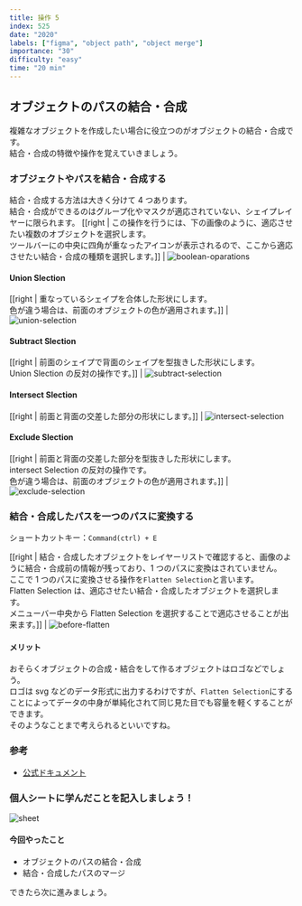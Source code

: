```yaml
---
title: 操作 5
index: 525
date: "2020"
labels: ["figma", "object path", "object merge"]
importance: "30"
difficulty: "easy"
time: "20 min"
---
```


## オブジェクトのパスの結合・合成

複雑なオブジェクトを作成したい場合に役立つのがオブジェクトの結合・合成です。  
結合・合成の特徴や操作を覚えていきましょう。

### オブジェクトやパスを結合・合成する

結合・合成する方法は大きく分けて 4 つあります。  
結合・合成ができるのはグループ化やマスクが適応されていない、シェイプレイヤーに限られます。
[[right | この操作を行うには、下の画像のように、適応させたい複数のオブジェクトを選択します。<br/>ツールバーにの中央に四角が重なったアイコンが表示されるので、ここから適応させたい結合・合成の種類を選択します。]]
| ![boolean-oparations](./img/boolean-oparations.png)

#### Union Slection

[[right | 重なっているシェイプを合体した形状にします。<br/>色が違う場合は、前面のオブジェクトの色が適用されます。]]
| ![union-selection](./img/union-selection.png)

#### Subtract Slection

[[right | 前面のシェイプで背面のシェイプを型抜きした形状にします。<br/>Union Slection の反対の操作です。]]
| ![subtract-selection](./img/substract-selection.png)

#### Intersect Slection

[[right | 前面と背面の交差した部分の形状にします。]]
| ![intersect-selection](./img/intersect-selection.png)

#### Exclude Slection

[[right | 前面と背面の交差した部分を型抜きした形状にします。<br/>intersect Selection の反対の操作です。<br/>色が違う場合は、前面のオブジェクトの色が適用されます。]]
| ![exclude-selection](./img/exclude-selection.png)

### 結合・合成したパスを一つのパスに変換する

ショートカットキー：`Command(ctrl) + E`

[[right | 結合・合成したオブジェクトをレイヤーリストで確認すると、画像のように結合・合成前の情報が残っており、1 つのパスに変換はされていません。<br/>ここで 1 つのパスに変換させる操作を`Flatten Selection`と言います。<br/>Flatten Selection は、適応させたい結合・合成したオブジェクトを選択します。<br/>メニューバー中央から Flatten Selection を選択することで適応させることが出来ます。]]
| ![before-flatten](./img/before-flatten.png)

#### メリット

おそらくオブジェクトの合成・結合をして作るオブジェクトはロゴなどでしょう。  
ロゴは svg などのデータ形式に出力するわけですが、`Flatten Selection`にすることによってデータの中身が単純化されて同じ見た目でも容量を軽くすることができます。  
そのようなことまで考えられるといいですね。

### 参考

- [公式ドキュメント](https://help.figma.com/hc/en-us/articles/360039957534-Boolean-Operations)

### 個人シートに学んだことを記入しましょう！

![sheet](../../assets/sheet.png)

#### 今回やったこと

- オブジェクトのパスの結合・合成
- 結合・合成したパスのマージ

できたら次に進みましょう。
